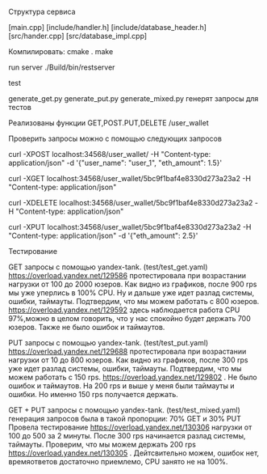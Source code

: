 Структура сервиса

[main.cpp]
[include/handler.h]
[include/database_header.h]
[src/hander.cpp]
[src/database_impl.cpp]


Компилировать:
cmake .
make

run server 
./Build/bin/restserver

test

generate_get.py generate_put.py generate_mixed.py генерят запросы для тестов 

Реализованы функции GET,POST.PUT,DELETE /user_wallet

Проверить запросы можно с помощью следующих запросов

curl -XPOST localhost:34568/user_wallet/ -H "Content-type: application/json" -d '{"user_name": "user_1", "eth_amount": 1.5}'

curl -XGET localhost:34568/user_wallet/5bc9f1baf4e8330d273a23a2 -H "Content-type: application/json"

curl -XDELETE localhost:34568/user_wallet/5bc9f1baf4e8330d273a23a2 -H "Content-type: application/json"

curl -XPUT localhost:34568/user_wallet/5bc9f1baf4e8330d273a23a2 -H "Content-type: application/json" -d '{"eth_amount": 2.5}'


Тестирование

GET запросы с помощью yandex-tank. (test/test_get.yaml)
https://overload.yandex.net/129586 протестировала при возрастании нагрузки от 100 до 2000 юзеров. Как видно из графиков, после 900 rps мы уже уперлись в 100% CPU. Ну и дальше уже идет разлад системы, ошибки, таймауты.
Подтвердим, что мы можем работать с 800 юзеров. https://overload.yandex.net/129592 здесь наблюдается работа CPU 97%,можно в целом говорить, что у нас спокойно будет держать 700 юзеров. Также не было ошибок и таймаутов.

PUT запросы с помощью yandex-tank. (test/test_put.yaml)
https://overload.yandex.net/129688 протестировала при возрастании нагрузки от 10 до 800 юзеров. Как видно из графиков, после 300 rps уже идет разлад системы, ошибки, таймауты.
Подтвердим, что мы можем работать с 150 rps. https://overload.yandex.net/129802 . Не было ошибок и таймаутов. На 200 rps и выше у меня были таймауты и ошибки. Но именно 150 rps получается держать.

GET + PUT  запросы с помощью yandex-tank. (test/test_mixed.yaml)
генерация запросов была в такой пропорции: 70% GET и 30% PUT
Провела тестирование https://overload.yandex.net/130306 нагрузки от 100 до 500 за 2 минуты. После 300 rps начинается разлад системы, таймауты. Проверим, что мы можем держать 200 rps https://overload.yandex.net/130305 . Дейтсвительно можем, ошибок нет, времяответов достаточно приемлемо, CPU занято не на 100%.

